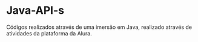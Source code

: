 # Java-API-s
Códigos realizados através de uma imersão em Java, realizado através de atividades da plataforma da Alura.
